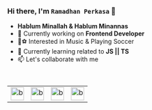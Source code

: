 ### Hi there, I'm `Ramadhan Perkasa` 👋
<ul>
  <li><b>Hablum Minallah & Hablum Minannas</b></li>
  <li>🔭 Currently working on <b>Frontend Developer</b></li>
  <li>🎸⚽ Interested in Music & Playing Soccer</li>
  <li>🌱 Currently learning related to <b>JS || TS</b></li>
  <li>📫 Let's collaborate with me</li>
</ul>


<br />

<table>
  <tr>
    <td valign="center"><img src="https://www.datocms-assets.com/75941/1657707878-nextjs_logo.png" alt="base-type" width="30" /></td>
    <td valign="center"><img src="https://upload.wikimedia.org/wikipedia/commons/thumb/a/a7/React-icon.svg/1200px-React-icon.svg.png" alt="base-type" width="30" /></td>
    <td valign="center"><img src="https://upload.wikimedia.org/wikipedia/commons/thumb/4/4c/Typescript_logo_2020.svg/1200px-Typescript_logo_2020.svg.png" alt="base-type" width="30" /></td>
    <td valign="center"><img src="https://upload.wikimedia.org/wikipedia/commons/thumb/d/d5/Tailwind_CSS_Logo.svg/1200px-Tailwind_CSS_Logo.svg.png" alt="base-type" width="30" /></td>
  </tr>
</table>




